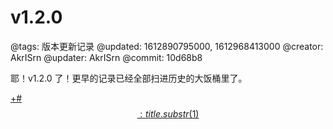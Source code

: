 # v1.2.0

@tags: 版本更新记录
@updated: 1612890795000, 1612968413000
@creator: AkrISrn
@updater: AkrISrn
@commit: 10d68b8

耶！v1.2.0 了！更早的记录已经全部扫进历史的大饭桶里了。

[+#$$: title.substr(1) $$](/zh/releases/download.md)

